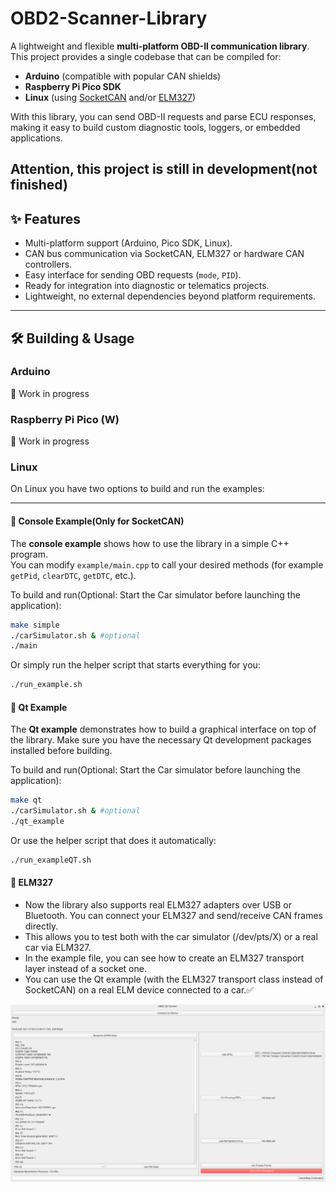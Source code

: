 # OBD2-Scanner-Library

A lightweight and flexible **multi-platform OBD-II communication library**.  
This project provides a single codebase that can be compiled for:

- **Arduino** (compatible with popular CAN shields)
- **Raspberry Pi Pico SDK**
- **Linux** (using [SocketCAN](https://www.kernel.org/doc/Documentation/networking/can.txt) and/or [ELM327](https://cdn.sparkfun.com/assets/learn_tutorials/8/3/ELM327DS.pdf))

With this library, you can send OBD-II requests and parse ECU responses, making it easy to build custom diagnostic tools, loggers, or embedded applications.

**Attention, this project is still in development(not finished)** 
---

## ✨ Features
- Multi-platform support (Arduino, Pico SDK, Linux).
- CAN bus communication via SocketCAN, ELM327 or hardware CAN controllers.
- Easy interface for sending OBD requests (`mode`, `PID`).
- Ready for integration into diagnostic or telematics projects.
- Lightweight, no external dependencies beyond platform requirements.

---

## 🛠 Building & Usage

### Arduino  
🚧 Work in progress  

### Raspberry Pi Pico (W)  
🚧 Work in progress  

### Linux  

On Linux you have two options to build and run the examples:  

---

#### 🔹 Console Example(Only for SocketCAN)  

The **console example** shows how to use the library in a simple C++ program.  
You can modify `example/main.cpp` to call your desired methods (for example `getPid`, `clearDTC`, `getDTC`, etc.).  

To build and run(Optional: Start the Car simulator before launching the application):  

```bash
make simple
./carSimulator.sh & #optional
./main
```

Or simply run the helper script that starts everything for you:

```bash
./run_example.sh
```

#### 🔹 Qt Example

The **Qt example** demonstrates how to build a graphical interface on top of the library.
Make sure you have the necessary Qt development packages installed before building.

To build and run(Optional: Start the Car simulator before launching the application):

```bash
make qt
./carSimulator.sh & #optional
./qt_example
```

Or use the helper script that does it automatically:

```bash
./run_exampleQT.sh
```
#### 🔹 ELM327 
 - Now the library also supports real ELM327 adapters over USB or Bluetooth. You can connect your ELM327 and send/receive CAN frames directly.
 - This allows you to test both with the car simulator (/dev/pts/X) or a real car via ELM327.
 - In the example file, you can see how to create an ELM327 transport layer instead of a socket one. 
 - You can use the Qt example (with the ELM327 transport class instead of SocketCAN) on a real ELM device connected to a car.✅

![Alt text](images/qt_example.png)
